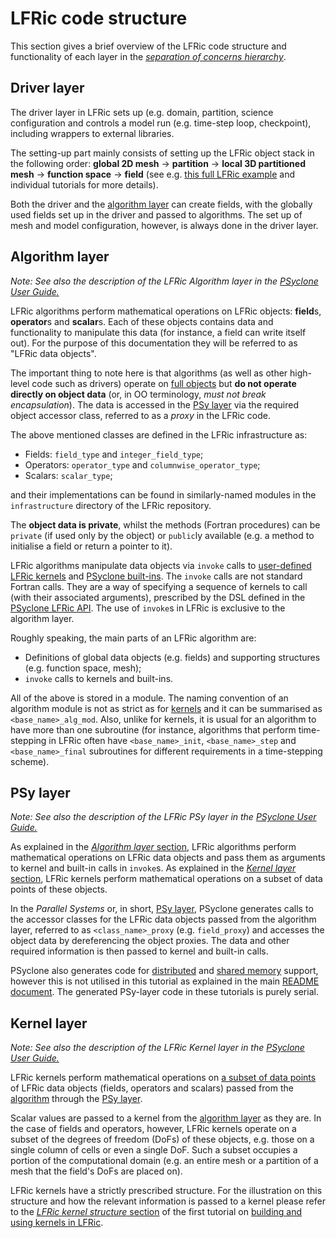 # LFRic code structure

This section gives a brief overview of the LFRic code structure and
functionality of each layer in the [*separation of concerns hierarchy*](
LFRic_intro.md#separation-of-concerns).

## Driver layer

The driver layer in LFRic sets up (e.g. domain, partition, science
configuration and controls a model run (e.g. time-step loop, checkpoint),
including wrappers to external libraries.

The setting-up part mainly consists of setting up the LFRic object stack
in the following order: **global 2D mesh** -> **partition** ->
**local 3D partitioned mesh** -> **function space** -> **field** (see
e.g. [this full LFRic example](
../../../../../examples/lfric/eg17/full_example/README.md) and individual
tutorials for more details).

Both the driver and the [algorithm layer](#algorithm-layer) can create
fields, with the globally used fields set up in the driver and passed to
algorithms. The set up of mesh and model configuration, however, is always
done in the driver layer.

## Algorithm layer

*Note: See also the description of the LFRic Algorithm layer in the*
[*PSyclone User Guide.*](
https://psyclone.readthedocs.io/en/stable/dynamo0p3.html#algorithm)

LFRic algorithms perform mathematical operations on LFRic objects:
**field**s, **operator**s and **scalar**s. Each of these objects
contains data and functionality to manipulate this data (for instance,
a field can write itself out). For the purpose of this documentation
they will be referred to as "LFRic data objects".

The important thing to note here is that algorithms (as well as other
high-level code such as drivers) operate on [full objects](
https://psyclone.readthedocs.io/en/stable/introduction_to_psykal.html#algorithm-layer) but
**do not operate directly on object data** (or, in OO terminology, *must
not break encapsulation*). The data is accessed in the [PSy layer](
#psy-layer) via the required object accessor class, referred to as
a *proxy* in the LFRic code.

The above mentioned classes are defined in the LFRic infrastructure as:

* Fields: `field_type` and `integer_field_type`;
* Operators: `operator_type` and `columnwise_operator_type`;
* Scalars: `scalar_type`;

and their implementations can be found in similarly-named modules in
the `infrastructure` directory of the LFRic repository.

The **object data is private**, whilst the methods (Fortran procedures)
can be `private` (if used only by the object) or `public`ly available
(e.g. a method to initialise a field or return a pointer to it).

LFRic algorithms manipulate data objects via `invoke` calls to
[user-defined LFRic kernels](#kernel-layer) and [PSyclone built-ins](
https://psyclone.readthedocs.io/en/stable/dynamo0p3.html#built-ins).
The `invoke` calls are not standard Fortran calls. They are a way of
specifying a sequence of kernels to call (with their associated
arguments), prescribed by the DSL defined in the
[PSyclone LFRic API](
https://psyclone.readthedocs.io/en/stable/dynamo0p3.html). The use of
`invoke`s in LFRic is exclusive to the algorithm layer.

Roughly speaking, the main parts of an LFRic algorithm are:
* Definitions of global data objects (e.g. fields) and supporting
  structures (e.g. function space, mesh);
* `invoke` calls to kernels and built-ins.

All of the above is stored in a module. The naming convention of an
algorithm module is not as strict as for [kernels](
../1_simple_kernels/LFRic_kernel_structure.md) and it can be summarised
as `<base_name>_alg_mod`. Also, unlike for kernels, it is usual for an
algorithm to have more than one subroutine (for instance, algorithms
that perform time-stepping in LFRic often have `<base_name>_init`,
`<base_name>_step` and `<base_name>_final` subroutines for different
requirements in a time-stepping scheme).

## PSy layer

*Note: See also the description of the LFRic PSy layer in the*
[*PSyclone User Guide.*](
https://psyclone.readthedocs.io/en/stable/dynamo0p3.html#psy-layer)

As explained in the [*Algorithm layer* section](#algorithm-layer),
LFRic algorithms perform mathematical operations on LFRic data objects
and pass them as arguments to kernel and built-in calls in `invoke`s.
As explained in the [*Kernel layer* section](#kernel-layer),
LFRic kernels perform mathematical operations on a subset of data
points of these objects.

In the *Parallel Systems* or, in short, [PSy layer](
https://psyclone.readthedocs.io/en/stable/introduction_to_psykal.html#psy-layer), PSyclone
generates calls to the accessor classes for the LFRic data objects
passed from the algorithm layer, referred to as `<class_name>_proxy`
(e.g. `field_proxy`) and accesses the object data by dereferencing
the object proxies. The data and other required information is then
passed to kernel and built-in calls.

PSyclone also generates code for [distributed](../../distributed_memory) and
[shared memory](../../single_node) support, however this is not utilised
in this tutorial as explained in the main [README document](../README.md).
The generated PSy-layer code in these tutorials is purely serial.

## Kernel layer

*Note: See also the description of the LFRic Kernel layer in the*
[*PSyclone User Guide.*](
https://psyclone.readthedocs.io/en/stable/dynamo0p3.html#kernel)

LFRic kernels perform mathematical operations on [a subset of data points](
https://psyclone.readthedocs.io/en/stable/introduction_to_psykal.html#kernel-layer)
of LFRic data objects (fields, operators and scalars) passed
from the [algorithm](#algorithm-layer) through the [PSy layer](#psy-layer).

Scalar values are passed to a kernel from the [algorithm layer](
#algorithm-layer) as they are. In the case of fields and
operators, however, LFRic kernels operate on a subset of the degrees
of freedom (DoFs) of these objects, e.g. those on a single column of
cells or even a single DoF. Such a subset occupies a portion
of the computational domain (e.g. an entire mesh or a partition of a
mesh that the field's DoFs are placed on).

LFRic kernels have a strictly prescribed structure. For the illustration
on this structure and how the relevant information is passed to a kernel
please refer to the [*LFRic kernel structure* section](
../1_simple_kernels/LFRic_kernel_structure.md) of the first tutorial on
[building and using kernels in LFRic](../1_simple_kernels).
